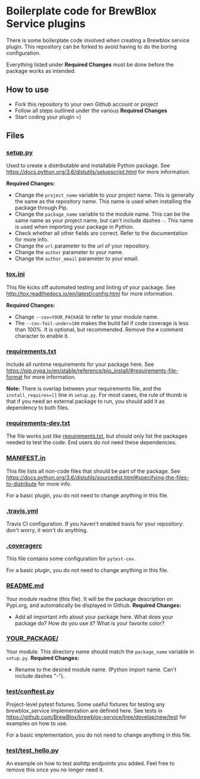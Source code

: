 # Boilerplate code for BrewBlox Service plugins

There is some boilerplate code involved when creating a Brewblox service plugin. This repository can be forked to avoid having to do the boring configuration.

Everything listed under **Required Changes** must be done before the package works as intended.

## How to use

* Fork this repository to your own Github account or project
* Follow all steps outlined under the various **Required Changes**
* Start coding your plugin =)


## Files

### [setup.py](./setup.py)
Used to create a distributable and installable Python package. See https://docs.python.org/3.6/distutils/setupscript.html for more information.

**Required Changes:** 
* Change the `project_name` variable to your project name. This is generally the same as the repository name. This name is used when installing the package through Pip.
* Change the `package_name` variable to the module name. This can be the same name as your project name, but can't include dashes `-`. This name is used when importing your package in Python.
* Check whether all other fields are correct. Refer to the documentation for more info.
* Change the `url` parameter to the url of your repository.
* Change the `author` parameter to your name.
* Change the `author_email` parameter to your email.


### [tox.ini](./tox.ini)
This file kicks off automated testing and linting of your package. See http://tox.readthedocs.io/en/latest/config.html for more information.

**Required Changes:**
* Change `--cov=YOUR_PACKAGE` to refer to your module name.
* The `--cov-fail-under=100` makes the build fail if code coverage is less than 100%. It is optional, but recommended. Remove the `#` comment character to enable it.


### [requirements.txt](./requirements.txt)
Include all runtime requirements for your package here. See https://pip.pypa.io/en/stable/reference/pip_install/#requirements-file-format for more information.

**Note:** There is overlap between your requirements file, and the `install_requires=[]` line in `setup.py`. For most cases, the rule of thumb is that if you need an external package to run, you should add it as dependency to both files.


### [requirements-dev.txt](./requirements-dev.txt)
The file works just like [requirements.txt](./requirements.txt), but should only list the packages needed to test the code. End users do not need these dependencies.


### [MANIFEST.in](./MANIFEST.in)
This file lists all non-code files that should be part of the package. 
See https://docs.python.org/3.6/distutils/sourcedist.html#specifying-the-files-to-distribute for more info.

For a basic plugin, you do not need to change anything in this file.


### [.travis.yml](./.travis.yml)
Travis CI configuration. If you haven't enabled travis for your repository: don't worry, it won't do anything.


### [.coveragerc](./.coveragerc)
This file contains some configuration for `pytest-cov`.

For a basic plugin, you do not need to change anything in this file.


### [README.md](./README.md)
Your module readme (this file). It will be the package description on Pypi.org, and automatically be displayed in Github.
**Required Changes:**
* Add all important info about your package here. What does your package do? How do you use it? What is your favorite color?


### [YOUR_PACKAGE/](./YOUR_PACKAGE/)
Your module. This directory name should match the `package_name` variable in `setup.py`.
**Required Changes:**
* Rename to the desired module name. (Python import name. Can't include dashes "-").


### [test/conftest.py](./test/conftest.py)
Project-level pytest fixtures. Some useful fixtures for testing any brewblox_service implementation are defined here. See tests in https://github.com/BrewBlox/brewblox-service/tree/develop/new/test for examples on how to use.

For a basic implementation, you do not need to change anything in this file.


### [test/test_hello.py](./test/test_hello.py)
An example on how to test aiohttp endpoints you added. Feel free to remove this once you no longer need it.
